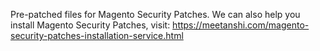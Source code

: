Pre-patched files for Magento Security Patches. 
We can also help you install Magento Security Patches, visit: https://meetanshi.com/magento-security-patches-installation-service.html
